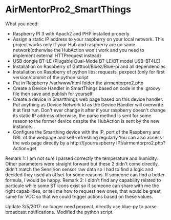 # AirMentorPro2_SmartThings
What you need:
  - Raspberry PI 3 with Apach2 and PHP installed properly
  - Assign a static IP address to your raspberry on your local network. This project works only if your Hub and raspberry are on same network(otherwise the HubAction won't work and you need to implement external HTTPrequest instead)
  - USB dongle BT-LE (Plugable Dual-Mode BT-LE/BT model USB-BT4LE)
  - Installation on Raspberry of Gatttool/Bluez/Blue-pi and all dependencies
  - Installation on Raspberry of python libs: requests, pexpect (only for first version/commit of the python script
  - Put in Raspberry /var/www/html folder the airmentorpro2.php
  - Create a Device Handler in SmartThings based on code in the .groovy file then save and publish for yourself
  - Create a device in Smartthings web page based on this device handler. Put anything as Device Network Id as the Device Handler will overwrite it at first run. Don't ever change it after if your raspberry doesn't change its static IP address otherwise, the parse method is sent for some reason to the former device despite the HubAction is sent by the new instance...
  - Configure the Smarthing device with the IP, port of the Raspberry and URL of the webpage and self-refreshing regularly.You can also access the web page directly by a http://[yourraspberry IP]/airmentorpro2.php?Action=get
  
Remark 1: I am not sure I parsed correctly the temperature and humidity. Other parameters were straight forward but these 2 didn't come directly, didn't match the Sensirion sensor raw data so I had to find a logic and decided they used an offset for some reasons. If someone can find a better formula, I would be happy.
Remark 2: I didn't find any capability related to particule while some ST icons exist so if someone can share with me the right capabilities, or tell me how to request new ones, that would be great, same for VOC so that we could trigger actions based on these values. 

Update 3/5/2017: no longer need pexpect, directly use blue-py to parse broadcast notifications. Modified the python script.
